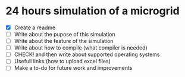 # 24 hours simulation of a microgrid

- [x] Create a readme
- [ ] Write about the pupose of this simulation
- [ ] Write about the feature of the simulation
- [ ] Write about how to compile (what compiler is needed)
- [ ] CHECK! and then write about supported operating systems
- [ ] Usefull links (how to upload excel files)
- [ ] Make a to-do for future work and improvements

